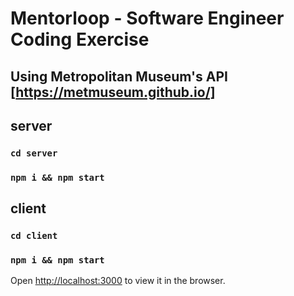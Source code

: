 # Mentorloop - Software Engineer Coding Exercise

## Using Metropolitan Museum's API [https://metmuseum.github.io/]

## server

### `cd server`

### `npm i && npm start`

## client

### `cd client`

### `npm i && npm start`

Open [http://localhost:3000](http://localhost:3000) to view it in the browser.
